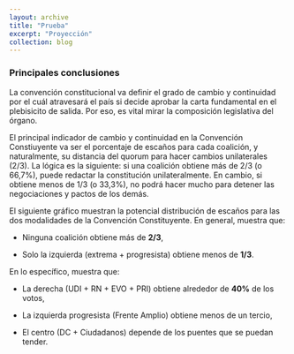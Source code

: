 ```yaml
---
layout: archive
title: "Prueba"
excerpt: "Proyección"
collection: blog
---
```




### Principales conclusiones

La convención constitucional va definir el grado de cambio y continuidad por el cuál atravesará el país si decide aprobar la carta fundamental en el plebisicito de salida. Por eso, es vital mirar la composición legislativa del órgano.

El principal indicador de cambio y continuidad en la Convención Constiuyente va ser el porcentaje de escaños para cada coalición, y naturalmente, su distancia del quorum para hacer cambios unilaterales (2/3). La lógica es la siguiente: si una coalición obtiene más de 2/3 (o 66,7%), puede redactar la constitución unilateralmente. En cambio, si obtiene menos de 1/3 (o 33,3%), no podrá hacer mucho para detener las negociaciones y pactos de los demás.

El siguiente gráfico muestran la potencial distribución de escaños para las dos modalidades de la Convención Constituyente. En general, muestra que:

- Ninguna coalición obtiene más de **2/3**,

- Solo la izquierda (extrema + progresista) obtiene menos de **1/3**.

En lo específico, muestra que:

- La derecha (UDI + RN + EVO + PRI) obtiene alrededor de **40%** de los votos,

- La izquierda progresista (Frente Amplio) obtiene menos de un tercio,

- El centro (DC + Ciudadanos) depende de los puentes que se puedan tender.
